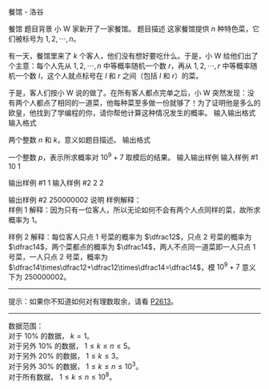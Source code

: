 



餐馆 - 洛谷














餐馆
题目背景
小 W 家新开了一家餐馆。
题目描述
这家餐馆提供 $n$ 种特色菜，它们被标号为 $1,2,\cdots,n$。

有一天，餐馆里来了 $k$ 个客人，他们没有想好要吃什么。于是，小 W 给他们出了个主意：每个人先从 $1,2,\cdots,n$ 中等概率随机一个数 $r$，再从
 $1,2,\cdots,r$ 中等概率随机一个数 $l$，这个人就点标号在 $l$ 和 $r$ 之间（包括 $l$ 和 $r$）的菜。

于是，客人们按小 W 说的做了。在所有客人都点完单之后，小 W 突然发现：没有两个人都点了相同的一道菜，他每种菜至多做一份就够了！为了证明他是多么的欧皇，他找到了学编程的你，请你帮他计算这种情况发生的概率。
输入输出格式
输入格式

两个整数 $n$ 和 $k$，意义如题目描述。
输出格式

一个整数 $p$，表示所求概率对 $10^9+7$ 取模后的结果。
输入输出样例
输入样例 #1
10 1

输出样例 #1
1
输入样例 #2
2 2

输出样例 #2
250000002
说明
样例解释：  
样例 $1$ 解释：因为只有一位客人，所以无论如何不会有两个人点同样的菜，故所求概率为 $1$。

样例 $2$ 解释：每位客人只点 $1$ 号菜的概率为 $\dfrac12$，只点 $2$ 号菜的概率为 $\dfrac14$，两个菜都点的概率为 $\dfrac14$，两人不点同一道菜即一人只点 $1$ 号菜，一人只点 $2$ 号菜，概率为
 $\dfrac14\times\dfrac12+\dfrac12\times\dfrac14=\dfrac14$，模 $10^9+7$ 意义下为
 $250000002$。
*********

提示：如果你不知道如何对有理数取余，请看 [P2613](https://www.luogu.com.cn/problem/P2613)。

********
数据范围：  
对于 $10\%$ 的数据， $k=1$。  
对于另外 $10\%$ 的数据， $1\le k\le n\le5$。  
对于另外 $20\%$ 的数据， $1\le k\le3$。  
对于另外 $30\%$ 的数据， $1\le k\le n\le10^3$。  
对于所有数据， $1\le k\le n\le 10^8$。






